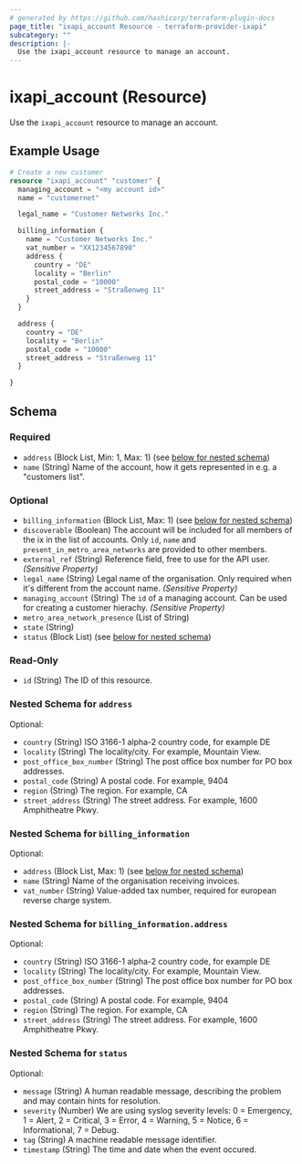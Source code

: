 ```yaml
---
# generated by https://github.com/hashicorp/terraform-plugin-docs
page_title: "ixapi_account Resource - terraform-provider-ixapi"
subcategory: ""
description: |-
  Use the ixapi_account resource to manage an account.
---
```


# ixapi_account (Resource)

Use the `ixapi_account` resource to manage an account.

## Example Usage

```terraform
# Create a new customer
resource "ixapi_account" "customer" {
  managing_account = "<my account id>" 
  name = "customernet"

  legal_name = "Customer Networks Inc."

  billing_information {
    name = "Customer Networks Inc."
    vat_number = "XX1234567890"
    address {
      country = "DE"
      locality = "Berlin"
      postal_code = "10000"
      street_address = "Straßenweg 11"
    }
  }

  address {
    country = "DE"
    locality = "Berlin"
    postal_code = "10000"
    street_address = "Straßenweg 11"
  }

}
```

<!-- schema generated by tfplugindocs -->
## Schema

### Required

- `address` (Block List, Min: 1, Max: 1) (see [below for nested schema](#nestedblock--address))
- `name` (String) Name of the account, how it gets represented in e.g. a "customers list".

### Optional

- `billing_information` (Block List, Max: 1) (see [below for nested schema](#nestedblock--billing_information))
- `discoverable` (Boolean) The account will be included for all members of the ix in the list of accounts.  Only `id`, `name` and `present_in_metro_area_networks` are provided to other members.
- `external_ref` (String) Reference field, free to use for the API user. *(Sensitive Property)*
- `legal_name` (String) Legal name of the organisation. Only required when it's different from the account name. *(Sensitive Property)*
- `managing_account` (String) The `id` of a managing account. Can be used for creating a customer hierachy. *(Sensitive Property)*
- `metro_area_network_presence` (List of String)
- `state` (String)
- `status` (Block List) (see [below for nested schema](#nestedblock--status))

### Read-Only

- `id` (String) The ID of this resource.

<a id="nestedblock--address"></a>
### Nested Schema for `address`

Optional:

- `country` (String) ISO 3166-1 alpha-2 country code, for example DE
- `locality` (String) The locality/city. For example, Mountain View.
- `post_office_box_number` (String) The post office box number for PO box addresses.
- `postal_code` (String) A postal code. For example, 9404
- `region` (String) The region. For example, CA
- `street_address` (String) The street address. For example, 1600 Amphitheatre Pkwy.


<a id="nestedblock--billing_information"></a>
### Nested Schema for `billing_information`

Optional:

- `address` (Block List, Max: 1) (see [below for nested schema](#nestedblock--billing_information--address))
- `name` (String) Name of the organisation receiving invoices.
- `vat_number` (String) Value-added tax number, required for european reverse charge system.

<a id="nestedblock--billing_information--address"></a>
### Nested Schema for `billing_information.address`

Optional:

- `country` (String) ISO 3166-1 alpha-2 country code, for example DE
- `locality` (String) The locality/city. For example, Mountain View.
- `post_office_box_number` (String) The post office box number for PO box addresses.
- `postal_code` (String) A postal code. For example, 9404
- `region` (String) The region. For example, CA
- `street_address` (String) The street address. For example, 1600 Amphitheatre Pkwy.



<a id="nestedblock--status"></a>
### Nested Schema for `status`

Optional:

- `message` (String) A human readable message, describing the problem and may contain hints for resolution.
- `severity` (Number) We are using syslog severity levels: 0 = Emergency, 1 = Alert, 2 = Critical, 3 = Error, 4 = Warning, 5 = Notice, 6 = Informational, 7 = Debug.
- `tag` (String) A machine readable message identifier.
- `timestamp` (String) The time and date when the event occured.


